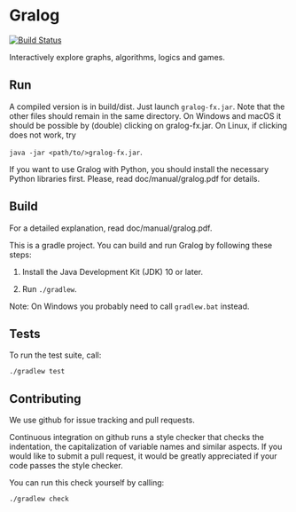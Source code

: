 Gralog
======

[![Build Status](https://travis-ci.org/gralog/gralog.svg?branch=master)](https://travis-ci.org/gralog/gralog)

Interactively explore graphs, algorithms, logics and games.

Run
-----

A compiled version is in build/dist. Just launch `gralog-fx.jar`. Note that the other files should remain in the same directory. On Windows and macOS it should be possible by (double) clicking on gralog-fx.jar. On Linux, if clicking does not work, try 

`java -jar <path/to/>gralog-fx.jar`.

If you want to use Gralog with Python, you should install the necessary Python libraries first. Please, read doc/manual/gralog.pdf for details.


Build
-----

For a detailed explanation, read doc/manual/gralog.pdf.

This is a gradle project.  You can build and run Gralog by following these steps:

1. Install the Java Development Kit (JDK) 10 or later.

2. Run `./gradlew`.

  Note: On Windows you probably need to call `gradlew.bat` instead.

Tests
-----

To run the test suite, call:

    ./gradlew test

Contributing
------------

We use github for issue tracking and pull requests.

Continuous integration on github runs a style checker that checks the
indentation, the capitalization of variable names and similar aspects.
If you would like to submit a pull request, it would be greatly
appreciated if your code passes the style checker.

You can run this check yourself by calling:

    ./gradlew check
